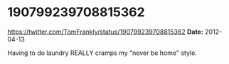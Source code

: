 # 190799239708815362
https://twitter.com/TomFrankly/status/190799239708815362
**Date:** 2012-04-13

Having to do laundry REALLY cramps my "never be home" style.

